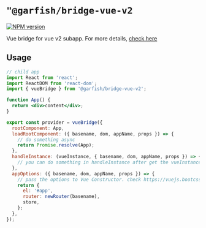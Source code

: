 # `"@garfish/bridge-vue-v2`

[![NPM version](https://img.shields.io/npm/v/@garfish/bridge.svg?style=flat-square)](https://www.npmjs.com/package/@garfish/bridge)

Vue bridge for vue v2 subapp. For more details, [check here](https://www.garfishjs.org/guide/bridge)
## Usage

```jsx
// child app
import React from 'react';
import ReactDOM from 'react-dom';
import { vueBridge } from '@garfish/bridge-vue-v2';

function App() {
  return <div>content</div>;
}

export const provider = vueBridge({
  rootComponent: App,
  loadRootComponent: ({ basename, dom, appName, props }) => {
    // do something async
    return Promise.resolve(App);
  },
  handleInstance: (vueInstance, { basename, dom, appName, props }) => {
    // you can do something in handleInstance after get the vueInstance
  },
  appOptions: ({ basename, dom, appName, props }) => {
    // pass the options to Vue Constructor. check https://vuejs.bootcss.com/api/#%E9%80%89%E9%A1%B9-%E6%95%B0%E6%8D%AE
    return {
      el: '#app',
      router: newRouter(basename),
      store,
    };
  },
});

```
